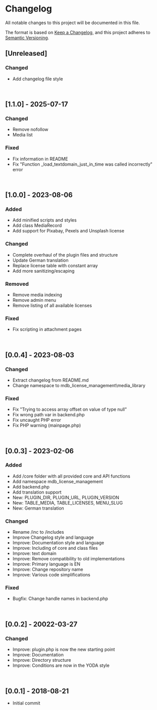 # Changelog

All notable changes to this project will be documented in this file.

The format is based on [Keep a Changelog](https://keepachangelog.com/en/1.1.0/),
and this project adheres to [Semantic Versioning](https://semver.org/spec/v2.0.0.html).

## [Unreleased]

### Changed

- Add changelog file style

<br>

## [1.1.0] - 2025-07-17

### Changed
- Remove nofollow
- Media list

### Fixed
- Fix information in README
- Fix "Function _load_textdomain_just_in_time was called incorrectly" error

<br>

## [1.0.0] - 2023-08-06

### Added
- Add minified scripts and styles
- Add class MediaRecord
- Add support for Pixabay, Pexels and Unsplash license

### Changed
- Complete overhaul of the plugin files and structure
- Update German translation
- Replace license table with constant array
- Add more sanitizing/escaping

### Removed
- Remove media indexing
- Remove admin menu
- Remove listing of all available licenses

### Fixed
- Fix scripting in attachment pages

<br>

## [0.0.4] - 2023-08-03

### Changed
- Extract changelog from README.md
- Change namespace to mdb_license_management\media_library

### Fixed
- Fix "Trying to access array offset on value of type null"
- Fix wrong path var in backend.php
- Fix uncaught PHP error
- Fix PHP warning (mainpage.php)

<br>

## [0.0.3] - 2023-02-06

### Added
- Add /core folder with all provided core and API functions
- Add namespace mdb_license_management
- Add backend.php
- Add translation support
- New: PLUGIN_DIR, PLUGIN_URL, PLUGIN_VERSION
- New: TABLE_MEDIA, TABLE_LICENSES, MENU_SLUG
- New: German translation

### Changed
- Rename /inc to /includes
- Improve Changelog style and language
- Improve: Documentation style and language
- Improve: Including of core and class files
- Improve: text domain
- Improve: Remove compatibility to old implementations
- Improve: Primary language is EN
- Improve: Change repository name
- Improve: Various code simplifications

### Fixed
- Bugfix: Change handle names in backend.php

<br>

## [0.0.2] - 20022-03-27

### Changed
- Improve: plugin.php is now the new starting point
- Improve: Documentation
- Improve: Directory structure
- Improve: Conditions are now in the YODA style

<br>

## [0.0.1] - 2018-08-21

- Initial commit

